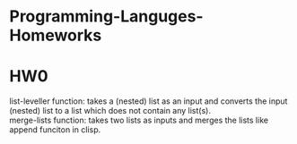 # Programming-Languges-Homeworks
# HW0
list-leveller function:   takes a (nested) list as an input and converts the input (nested) list to a list which does not contain any list(s). <br/>
merge-lists function:     takes two lists as inputs and merges the lists like append funciton in clisp.
